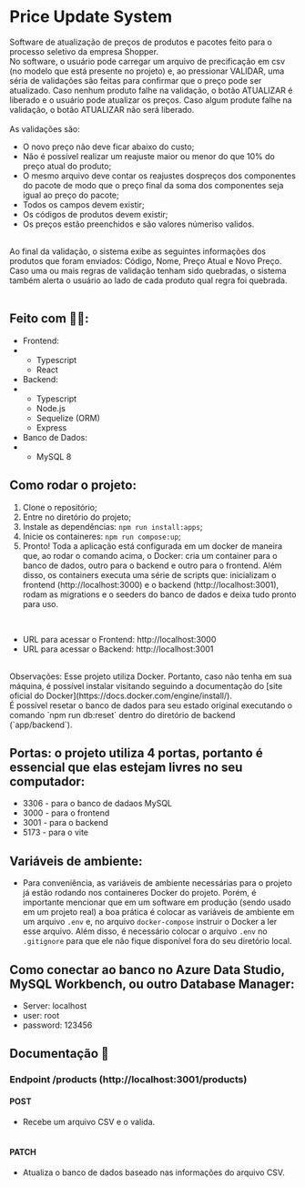 # Price Update System
Software de atualização de preços de produtos e pacotes feito para o processo seletivo da empresa Shopper.<br>
No software, o usuário pode carregar um arquivo de precificação em csv (no modelo que está presente no projeto) e, ao pressionar VALIDAR, uma séria de validações são feitas para confirmar que o preço pode ser atualizado.
Caso nenhum produto falhe na validação, o botão ATUALIZAR é liberado e o usuário pode atualizar os preços.
Caso algum produte falhe na validação, o botão ATUALIZAR não será liberado.<br><br>
As validações são:
- O novo preço não deve ficar abaixo do custo;
- Não é possível realizar um reajuste maior ou menor do que 10% do preço atual do produto;
- O mesmo arquivo deve contar os reajustes dospreços dos componentes do pacote de modo que o preço final da soma dos componentes seja igual ao preço do pacote;
- Todos os campos devem existir;
- Os códigos de produtos devem existir;
- Os preços estão preenchidos e são valores númeriso validos.
<br>
Ao final da validação, o sistema exibe as seguintes informações dos produtos que foram enviados: Código, Nome, Preço Atual e Novo Preço.<br>
Caso uma ou mais regras de validação tenham sido quebradas, o sistema também alerta o usuário ao lado de cada produto qual regra foi quebrada.
<br><br>

## Feito com 👨‍💻:
- Frontend:
- - Typescript
  - React
- Backend:
- - Typescript
  - Node.js
  - Sequelize (ORM)
  - Express
- Banco de Dados:
- - MySQL 8

## Como rodar o projeto:
1)  Clone o repositório;
2)  Entre no diretório do projeto;
3)  Instale as dependências: `npm run install:apps`;
5)  Inicie os containeres: `npm run compose:up`;
6)  Pronto! Toda a aplicação está configurada em um docker de maneira que, ao rodar o comando acima, o Docker: cria um container para o banco de dados, outro para o backend e outro para o frontend. Além disso, os containers executa uma série de scripts que: inicializam o frontend (http://localhost:3000) e o backend (http://localhost:3001), rodam as migrations e o seeders do banco de dados e deixa tudo pronto para uso.

<br>

- URL para acessar o Frontend: http://localhost:3000
- URL para acessar o Backend: http://localhost:3001
  
<br>
Observações:
Esse projeto utiliza Docker. Portanto, caso não tenha em sua máquina, é possível instalar visitando seguindo a documentação do [site oficial do Docker](https://docs.docker.com/engine/install/).<br>
É possível resetar o banco de dados para seu estado original executando o comando `npm run db:reset` dentro do diretório de backend (`app/backend`).

## Portas: o projeto utiliza 4 portas, portanto é essencial que elas estejam livres no seu computador:
- 3306 - para o banco de dadaos MySQL
- 3000 - para o frontend
- 3001 - para o backend
- 5173 - para o vite

## Variáveis de ambiente:
- Para conveniência, as variáveis de ambiente necessárias para o projeto já estão rodando nos containeres Docker do projeto. Porém, é importante mencionar que em um software em produção (sendo usado em um projeto real) a boa prática é colocar as variáveis de ambiente em um arquivo `.env` e, no arquivo `docker-compose` instruir o Docker a ler esse arquivo. Além disso, é necessário colocar o arquivo `.env` no `.gitignore` para que ele não fique disponível fora do seu diretório local.

## Como conectar ao banco no Azure Data Studio, MySQL Workbench, ou outro Database Manager:
- Server: localhost
- user: root
- password: 123456

## Documentação 📑

### Endpoint /products (http://localhost:3001/products)
#### POST
- Recebe um arquivo CSV e o valida.
<br><br>
#### PATCH
- Atualiza o banco de dados baseado nas informações do arquivo CSV.
